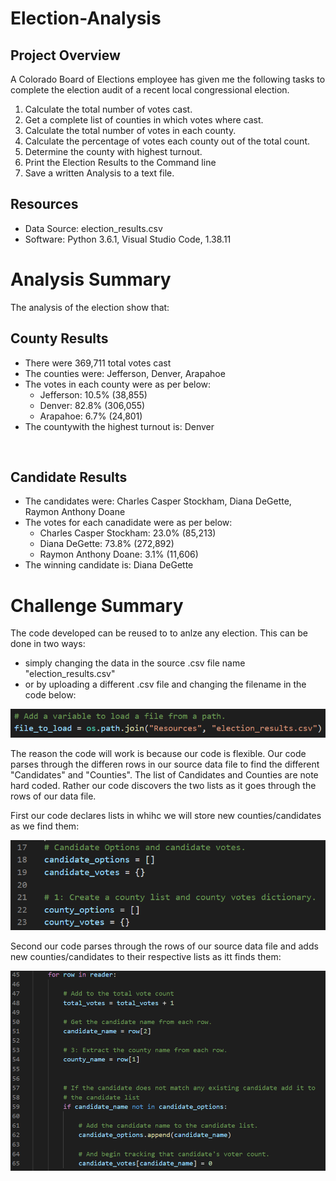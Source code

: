 # Election-Analysis

## Project Overview
A Colorado Board of Elections employee has given me the following tasks to complete the election audit of a recent local congressional election.
1. Calculate the total number of votes cast.
2. Get a complete list of counties in which votes where cast.
4. Calculate the total number of votes in each county.
5. Calculate the percentage of votes each county out of the total count.
6. Determine the county with highest turnout.
7. Print the Election Results to the Command line
8. Save a written Analysis to a text file.

## Resources
- Data Source: election_results.csv
- Software: Python 3.6.1, Visual Studio Code, 1.38.11

# Analysis Summary
The analysis of the election show that:

## County Results

- There were 369,711 total votes cast
- The counties were: Jefferson, Denver, Arapahoe
- The votes in each county were as per below:
  * Jefferson: 10.5% (38,855)
  * Denver: 82.8% (306,055)
  * Arapahoe: 6.7% (24,801)
- The countywith the highest turnout is: Denver

 <br /> 
 
## Candidate Results

- The candidates were: Charles Casper Stockham, Diana DeGette, Raymon Anthony Doane
- The votes for each canadidate were as per below:
  * Charles Casper Stockham: 23.0% (85,213)
  * Diana DeGette: 73.8% (272,892)
  * Raymon Anthony Doane: 3.1% (11,606)
 -  The winning candidate is: Diana DeGette

# Challenge Summary

The code developed can be reused to to anlze any election. 
This can be done in two ways:
- simply changing the data in the source .csv file name "election_results.csv" 
- or by uploading a different .csv file and changing the filename in the code below:

![Read_CSV](/Resources/Read_CSV.PNG)

The reason the code will work is because our code is flexible. Our code parses through the differen rows in our source data file to find the different "Candidates" and "Counties". The list of Candidates and Counties are note hard coded. Rather our code discovers the two lists as it goes through the rows of our data file. 

First our code declares lists in whihc we will store new counties/candidates as we find them:

![Lists](/Resources/Declaring_Lists.PNG)

Second our code parses through the rows of our source data file and adds new counties/candidates to their respective lists as itt finds them:

![Adding_to_Lists](/Resources/Adding_to_lists.PNG)
